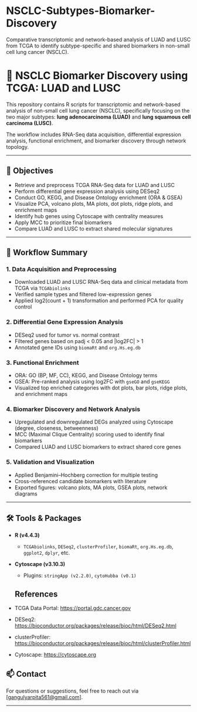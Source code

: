 # NSCLC-Subtypes-Biomarker-Discovery
Comparative transcriptomic and network-based analysis of LUAD and LUSC from TCGA to identify subtype-specific and shared biomarkers in non-small cell lung cancer (NSCLC).
# 🧬 NSCLC Biomarker Discovery using TCGA: LUAD and LUSC

This repository contains R scripts for transcriptomic and network-based analysis of non-small cell lung cancer (NSCLC), specifically focusing on the two major subtypes: **lung adenocarcinoma (LUAD)** and **lung squamous cell carcinoma (LUSC)**.

The workflow includes RNA-Seq data acquisition, differential expression analysis, functional enrichment, and biomarker discovery through network topology.

---

## 📌 Objectives

- Retrieve and preprocess TCGA RNA-Seq data for LUAD and LUSC  
- Perform differential gene expression analysis using DESeq2  
- Conduct GO, KEGG, and Disease Ontology enrichment (ORA & GSEA)  
- Visualize PCA, volcano plots, MA plots, dot plots, ridge plots, and enrichment maps  
- Identify hub genes using Cytoscape with centrality measures  
- Apply MCC to prioritize final biomarkers  
- Compare LUAD and LUSC to extract shared molecular signatures

---

## 🧪 Workflow Summary

### 1. **Data Acquisition and Preprocessing**
- Downloaded LUAD and LUSC RNA-Seq data and clinical metadata from TCGA via `TCGAbiolinks`
- Verified sample types and filtered low-expression genes
- Applied log2(count + 1) transformation and performed PCA for quality control

### 2. **Differential Gene Expression Analysis**
- DESeq2 used for tumor vs. normal contrast
- Filtered genes based on padj < 0.05 and |log2FC| > 1
- Annotated gene IDs using `biomaRt` and `org.Hs.eg.db`

### 3. **Functional Enrichment**
- ORA: GO (BP, MF, CC), KEGG, and Disease Ontology terms
- GSEA: Pre-ranked analysis using log2FC with `gseGO` and `gseKEGG`
- Visualized top enriched categories with dot plots, bar plots, ridge plots, and enrichment maps

### 4. **Biomarker Discovery and Network Analysis**
- Upregulated and downregulated DEGs analyzed using Cytoscape (degree, closeness, betweenness)
- MCC (Maximal Clique Centrality) scoring used to identify final biomarkers
- Compared LUAD and LUSC biomarkers to extract shared core genes

### 5. **Validation and Visualization**
- Applied Benjamini–Hochberg correction for multiple testing
- Cross-referenced candidate biomarkers with literature
- Exported figures: volcano plots, MA plots, GSEA plots, network diagrams

---

## 🛠️ Tools & Packages

- **R (v4.4.3)**  
  - `TCGAbiolinks`, `DESeq2`, `clusterProfiler`, `biomaRt`, `org.Hs.eg.db`, `ggplot2`, `dplyr`, etc.  
- **Cytoscape (v3.10.3)**  
  - Plugins: `stringApp (v2.2.0)`, `cytoHubba (v0.1)`

  ## References
- TCGA Data Portal: https://portal.gdc.cancer.gov
- DESeq2: https://bioconductor.org/packages/release/bioc/html/DESeq2.html
- clusterProfiler: https://bioconductor.org/packages/release/bioc/html/clusterProfiler.html
- Cytoscape: https://cytoscape.org
  
## 📫 Contact

For questions or suggestions, feel free to reach out via [gangulyarpita561@gmail.com].

---

